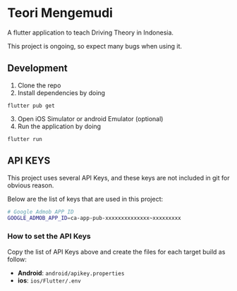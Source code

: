# Teori Mengemudi

A flutter application to teach Driving Theory in Indonesia.

This project is ongoing, so expect many bugs when using it.

## Development

1. Clone the repo
2. Install dependencies by doing
  ```
  flutter pub get
  ```
3. Open iOS Simulator or android Emulator (optional)
4. Run the application by doing
  ```
  flutter run
  ```


## API KEYS

This project uses several API Keys, and these keys are not included in git for obvious reason.

Below are the list of keys that are used in this project:

```sh
# Google Admob APP ID
GOOGLE_ADMOB_APP_ID=ca-app-pub-xxxxxxxxxxxxxx~xxxxxxxxx
```

### How to set the API Keys

Copy the list of API Keys above and create the files for each target build as follow:

- **Android**: `android/apikey.properties`
- **ios**: `ios/Flutter/.env`
